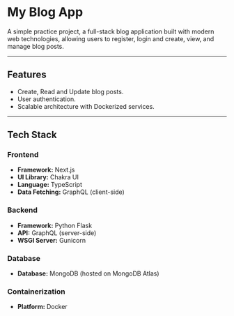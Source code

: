 # My Blog App

A simple practice project, a full-stack blog application built with modern web technologies, allowing users to register, login and create, view, and manage blog posts.

---

## Features

- Create, Read and Update blog posts.
- User authentication.
- Scalable architecture with Dockerized services.

---

## Tech Stack

### Frontend

- **Framework:** Next.js
- **UI Library:** Chakra UI
- **Language:** TypeScript
- **Data Fetching:** GraphQL (client-side)

### Backend

- **Framework:** Python Flask
- **API:** GraphQL (server-side)
- **WSGI Server:** Gunicorn

### Database

- **Database:** MongoDB (hosted on MongoDB Atlas)

### Containerization

- **Platform:** Docker
